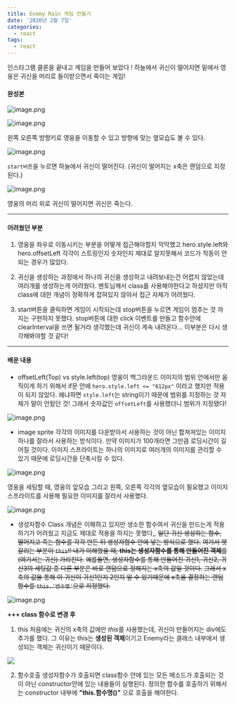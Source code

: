 ```yaml
---
title: Enemy Rain 게임 만들기
date: '2020년 2월 7일'
categories:
  - react
tags:
  - react
---
```


인스타그램 클론을 끝내고 게임을 만들어 보았다 !
하늘에서 귀신이 떨어지면 밑에서 영웅은 귀신을 머리로 들이받으면서 죽이는 게임!

#### 완성본

![image.png](https://images.velog.io/post-images/ppl8709/7ef0e090-4953-11ea-ae72-d1a4dfb08214/image.png)

![image.png](https://images.velog.io/post-images/ppl8709/144b2ae0-4960-11ea-ae28-cf3a94038637/image.png)

왼쪽 오른쪽 방향키로 영웅을 이동할 수 있고 방향에 맞는 옆모습도 볼 수 있다.

![image.png](https://images.velog.io/post-images/ppl8709/2a66a700-4960-11ea-ae28-cf3a94038637/image.png)

`start버튼`을 누르면 하늘에서 귀신이 떨어진다. (귀신이 떨어지는 x축은 랜덤으로 지정된다.)

![image.png](https://images.velog.io/post-images/ppl8709/45ea6a20-4960-11ea-b5c7-5fa51e72d367/image.png)

영웅의 머리 위로 귀신이 떨어지면 귀신은 죽는다.

---

#### 어려웠던 부분

1. 영웅을 좌우로 이동시키는 부분을 어떻게 접근해야할지 막막했고 hero.style.left와 hero.offsetLeft 각각이 스트링인지 숫자인지 제대로 알지못해서 코드가 작동이 안되는 경우가 많았다.

2. 귀신을 생성하는 과정에서 하나의 귀신을 생성하고 내려보내는건 어렵지 않았는데 여러개를 생성하는게 어려웠다. 멘토님께서 class를 사용해야한다고 하셨지만 아직 class에 대한 개념이 정확하게 잡혀있지 않아서 접근 자체가 어려웠다.

3. start버튼을 클릭하면 게임이 시작되는데 stop버튼을 누르면 게임이 멈추는 것 까지는 구현하지 못했다. stop버튼에 대한 click 이벤트를 만들고 함수안에 clearInterval을 쓰면 될거라 생각했는데 귀신이 계속 내려온다... 이부분은 다시 생각해봐야할 것 같다!

---

#### 배운 내용

- offsetLeft(Top) vs style.left(top)
  영웅이 백그라운드 이미지의 범위 안에서만 움직이게 하기 위해서 if문 안에 `hero.style.left <= "612px"` 이라고 했지만 적용이 되지 않았다. 왜냐하면 `style.left`는 string이기 때문에 범위를 지정하는 것 자체가 말이 안됬던 것! 그래서 숫자값인 `offsetLeft`를 사용했더니 범위가 지정됐다!

![image.png](https://images.velog.io/post-images/ppl8709/ac9ee150-4b28-11ea-8c4b-454db6a41f87/image.png)

- image sprite
  각각의 이미지를 다운받아서 사용하는 것이 아닌 합쳐져있는 이미지 하나를 잘라서 사용하는 방식이다. 만약 이미지가 100개라면 그만큼 로딩시간이 길어질 것이다. 이미지 스프라이트는 하나의 이미지로 여러개의 이미지를 관리할 수 있기 때문에 로딩시간을 단축시킬 수 있다.

![image.png](https://images.velog.io/post-images/ppl8709/c4346fc0-4b27-11ea-89f4-11e1fd3d5794/image.png)

영웅을 세팅할 때, 영웅의 앞모습 그리고 왼쪽, 오른쪽 각각의 옆모습이 필요했고 이미지 스프라이트를 사용해 필요한 이미지를 잘라서 사용했다.

![image.png](https://images.velog.io/post-images/ppl8709/104dca50-4b28-11ea-ad70-2f9c1108b959/image.png)

- 생성자함수 Class
  개념은 이해하고 있지만 생소한 함수여서 귀신을 만드는게 적용하기가 어려웠고 지금도 제대로 적용을 하지는 못했다,,
  ~~일단 귀신 생성하는 함수, 떨어지고 죽는 함수를 각각 만든 뒤 생성자함수 안에 넣는 방식으로 했다.~~ ~~여기서 헷갈리는 부분이 `this`!! 내가 이해했을 때, **this는 생성자함수를 통해 만들어진 객체**를(여기서는 귀신) 가리킨다.~~
  ~~예를들면, 생성자함수를 통해 만들어진 귀신1, 귀신2, 귀신3의 세팅값 중 다른 부분은 바로 랜덤으로 정해지는 x축의 값일 것이다.~~ ~~그래서 x축의 값을 통해 이 귀신이 귀신1인지 2인지 알 수 있기때문에 x축을 결정하는 랜덤함수를 `this.'변수명'`으로 지정했다.~~

![image.png](https://images.velog.io/post-images/ppl8709/bdf2c340-4b28-11ea-89f4-11e1fd3d5794/image.png)

**+++ class 함수로 변경 후**

1. this
   처음에는 귀신의 x축의 값에만 *this*를 사용했는데, 귀신이 만들어지는 div에도 추가를 했다. 그 이유는 this는 **생성된 객체**이기고 Enemy라는 클래스 내부에서 생성되는 객체는 귀신이기 때문이다.

![](https://images.velog.io/images/ppl8709/post/dd410645-3254-47ee-aa48-81ce11eb0ed5/image.png)

2. 함수호출
   생성자함수가 호출되면 class함수 안에 있는 모든 메소드가 호출되는 것이 아닌 constructor안에 있는 내용들이 실행된다. 정의한 함수를 호출하기 위해서는 constructor 내부에 **"this.함수명()"** 으로 호출을 해야한다.
